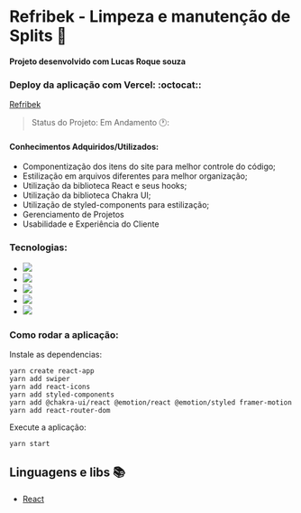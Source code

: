 # Refribek - Limpeza e manutenção de Splits :green_heart:

#### Projeto desenvolvido com Lucas Roque souza

### Deploy da aplicação com Vercel: :octocat::

[Refribek](http://refribek.com/)

> Status do Projeto: Em Andamento 🕐:

#### Conhecimentos Adquiridos/Utilizados:

- Componentização dos itens do site para melhor controle do código;
- Estilização em arquivos diferentes para melhor organização;
- Utilização da biblioteca React e seus hooks;
- Utilização da biblioteca Chakra UI;
- Utilização de styled-components para estilização;
- Gerenciamento de Projetos
- Usabilidade e Experiência do Cliente

### Tecnologias:

- <img src="https://img.shields.io/static/v1?label=react&message=framework&color=blue&style=for-the-badge&logo=REACT"/>
- <img src="https://img.shields.io/static/v1?label=Hooks&message=react&color=blue&style=for-the-badge&logo=REACT"/>
- <img src="https://img.shields.io/static/v1?label=javascript&message=Programming%20language&color=yellow&style=for-the-badge&logo=JAVASCRIPT"/>
- <img src="https://img.shields.io/static/v1?label=styled-components&message=LIB&color=red&style=for-the-badge&logo=styled-components"/>
- <img src="https://img.shields.io/static/v1?label=jsx&message=Markup&language&color=orange&style=for-the-badge&logo=JSX"/>

### Como rodar a aplicação:

Instale as dependencias:

```
yarn create react-app
yarn add swiper
yarn add react-icons
yarn add styled-components
yarn add @chakra-ui/react @emotion/react @emotion/styled framer-motion
yarn add react-router-dom

```

Execute a aplicação:

```
yarn start
```

## Linguagens e libs :books:

- [React](https://pt-br.reactjs.org/)
